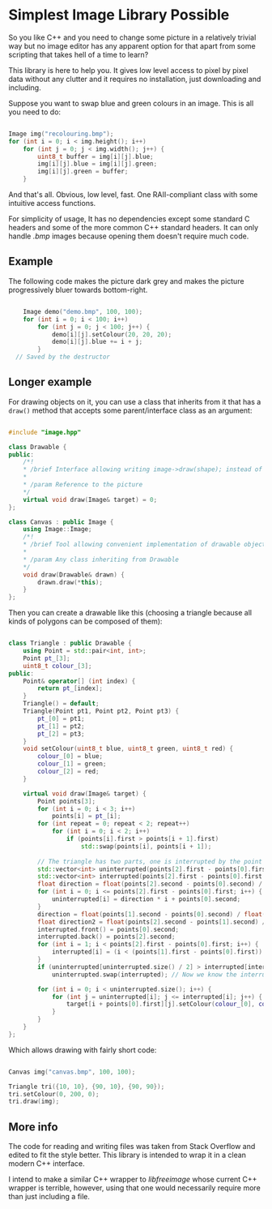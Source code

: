 # Simplest Image Library Possible

So you like C++ and you need to change some picture in a relatively trivial way but no image editor has any apparent option for that apart from some scripting that takes hell of a time to learn?

This library is here to help you. It gives low level access to pixel by pixel data without any clutter and it requires no installation, just downloading and including.

Suppose you want to swap blue and green colours in an image. This is all you need to do:

``` C++

Image img("recolouring.bmp");
for (int i = 0; i < img.height(); i++)
	for (int j = 0; j < img.width(); j++) {
		uint8_t buffer = img[i][j].blue;
		img[i][j].blue = img[i][j].green;
		img[i][j].green = buffer;
	}

```

And that's all. Obvious, low level, fast. One RAII-compliant class with some intuitive access functions.

For simplicity of usage, It has no dependencies except some standard C headers and some of the more common C++ standard headers. It can only handle _.bmp_ images because opening them doesn't require much code.

## Example

The following code makes the picture dark grey and makes the picture progressively bluer towards bottom-right.

``` C++

	Image demo("demo.bmp", 100, 100);
	for (int i = 0; i < 100; i++)
		for (int j = 0; j < 100; j++) {
			demo[i][j].setColour(20, 20, 20);
			demo[i][j].blue += i + j;
		}
  // Saved by the destructor

```

## Longer example

For drawing objects on it, you can use a class that inherits from it that has a `draw()` method that accepts some parent/interface class as an argument:

``` C++

#include "image.hpp"

class Drawable {
public:
	/*!
	* /brief Interface allowing writing image->draw(shape); instead of shape->drawTo(image);
	*
	* /param Reference to the picture
	*/
	virtual void draw(Image& target) = 0;
};

class Canvas : public Image {
	using Image::Image;
	/*!
	* /brief Tool allowing convenient implementation of drawable objects
	*
	* /param Any class inheriting from Drawable
	*/
	void draw(Drawable& drawn) {
		drawn.draw(*this);
	}
};


```

Then you can create a drawable like this (choosing a triangle because all kinds of polygons can be composed of them):

``` C++

class Triangle : public Drawable {
	using Point = std::pair<int, int>;
	Point pt_[3];
	uint8_t colour_[3];
public:
	Point& operator[] (int index) {
		return pt_[index];
	}
	Triangle() = default;
	Triangle(Point pt1, Point pt2, Point pt3) {
		pt_[0] = pt1;
		pt_[1] = pt2;
		pt_[2] = pt3;
	}
	void setColour(uint8_t blue, uint8_t green, uint8_t red) {
		colour_[0] = blue;
		colour_[1] = green;
		colour_[2] = red;
	}

	virtual void draw(Image& target) {
		Point points[3];
		for (int i = 0; i < 3; i++)
			points[i] = pt_[i];
		for (int repeat = 0; repeat < 2; repeat++)
			for (int i = 0; i < 2; i++)
				if (points[i].first > points[i + 1].first)
					std::swap(points[i], points[i + 1]);
		
		// The triangle has two parts, one is interrupted by the point in middle height, the other directly connects the upper and lower points
		std::vector<int> uninterrupted(points[2].first - points[0].first + 1);
		std::vector<int> interrupted(points[2].first - points[0].first + 1);
		float direction = float(points[2].second - points[0].second) / float(points[2].first - points[0].first);
		for (int i = 0; i <= points[2].first - points[0].first; i++) {
			uninterrupted[i] = direction * i + points[0].second;
		}
		direction = float(points[1].second - points[0].second) / float(points[1].first - points[0].first);
		float direction2 = float(points[2].second - points[1].second) / float(points[2].first - points[1].first);
		interrupted.front() = points[0].second;
		interrupted.back() = points[2].second;
		for (int i = 1; i < points[2].first - points[0].first; i++) {
			interrupted[i] = (i < (points[1].first - points[0].first)) ? (direction * i + points[0].second) : (direction2 * (i - points[1].first) + points[2].second);
		}
		if (uninterrupted[uninterrupted.size() / 2] > interrupted[interrupted.size() / 2])
			uninterrupted.swap(interrupted); // Now we know the interrupted values are on the left

		for (int i = 0; i < uninterrupted.size(); i++) {
			for (int j = uninterrupted[i]; j <= interrupted[i]; j++) {
				target[i + points[0].first][j].setColour(colour_[0], colour_[1], colour_[2]);
			}
		}
	}
};


```

Which allows drawing with fairly short code:

``` C++

Canvas img("canvas.bmp", 100, 100);

Triangle tri({10, 10}, {90, 10}, {90, 90});
tri.setColour(0, 200, 0);
tri.draw(img);


```

## More info

The code for reading and writing files was taken from Stack Overflow and edited to fit the style better. This library is intended to wrap it in a clean modern C++ interface.

I intend to make a similar C++ wrapper to _libfreeimage_ whose current C++ wrapper is terrible, however, using that one would necessarily require more than just including a file.
